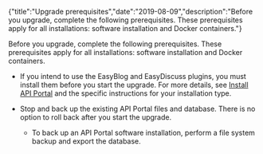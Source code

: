 {"title":"Upgrade prerequisites","date":"2019-08-09","description":"Before you upgrade, complete the following prerequisites. These prerequisites apply for all installations: software installation and Docker containers."} ﻿

Before you upgrade, complete the following prerequisites. These prerequisites apply for all installations: software installation and Docker containers.

-   If you intend to use the EasyBlog and EasyDiscuss plugins, you must install them before you start the upgrade. For more details, see [Install API Portal](requirements.htm) and the specific instructions for your installation type.
-   Stop and back up the existing API Portal files and database. There is no option to roll back after you start the upgrade.
    -   To back up an API Portal software installation, perform a file system backup and export the database.

    >

